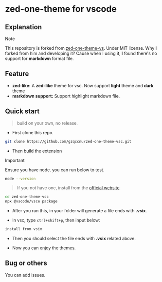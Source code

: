 # zed-one-theme for vscode

## Explanation
> [!Note]
> This repository is forked from [zed-one-theme-vs](https://github.com/arrrrny/zed-one-theme-vs). Under MIT license.
> Why I forked from him and developing it? Cause when I using it, I found there's no support for **markdown** format file.

## Feature
- **zed-like:**
A **zed-like** theme for vsc. Now support **light** theme and **dark** theme
- **markdown support:**
Support highlight markdown file.

## Quick start
> build on your own, no release.

- First clone this repo.
```bash
git clone https://github.com/gzqccnu/zed-one-theme-vsc.git
```
- Then build the extension
> [!Important]
> Ensure you have node.
> you can run below to test.
```bash
node --version
```
> If you not have one, install from the [official website](https://nodejs.org/) 

```bash
cd zed-one-theme-vsc
npx @vscode/vsce package
```
- After you run this, in your folder will generate a file ends with **.vsix**.

- In vsc, type `ctrl+shift+p`, then input below:
```markdown
install from vsix
```
- Then you should select the file ends with **.vsix** related above.

- Now you can enjoy the themes.

## Bug or others
You can add issues.

